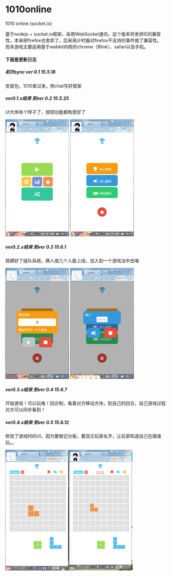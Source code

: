 # 1010online
<p>1010 online (socket.io)<p>
<p>基于nodejs + socket.io框架，采用WebSocket通讯。这个版本将舍弃IE的兼容性，本来把firefox也舍弃了，后来用计时器对firefox不支持的事件做了兼容性。而本游戏主要适用基于webkit内核的chrome（Blink）、safari以及手机。</p>
<h4>下面是更新日志</h4>
<h5>初次sync ver 0.1 15.5.18</h5>
<p>安装包，1010拿过来，照chat写好框架</p>
<h5>ver0.1.x结束 到ver 0.2 15.5.25</h5>
<p>UI大体有个样子了，按钮功能都构思好了</p>
<img src="https://github.com/wangmoumei/1010online/blob/master/log/ver0.2.jpg" width="200px">
<img src="https://github.com/wangmoumei/1010online/blob/master/log/ver0.2(1).jpg" width="200px">
<h5>ver0.2.x结束 到ver 0.3 15.6.1</h5>
<p>搭建好了组队系统，俩人或几个人能上线，加入到一个游戏当中去咯</p>
<img src="https://github.com/wangmoumei/1010online/blob/master/log/ver0.3.jpg" width="200px">
<img src="https://github.com/wangmoumei/1010online/blob/master/log/ver0.3(1).jpg" width="200px">
<h5>ver0.3.x结束 到ver 0.4 15.6.7</h5>
<p>开始游戏！可以玩咯！回合制，看着对方移动方块，到自己的回合，自己游戏过程对方可以同步看到！</p>
<h5>ver0.4.x结束 到ver 0.5 15.6.12</h5>
<p>修改了游戏时的UI，因为要做记分板，要显示玩家名字，让玩家知道自己在跟谁玩。。</p>
<img src="https://github.com/wangmoumei/1010online/blob/master/log/ver0.5.jpg" width="400px">
